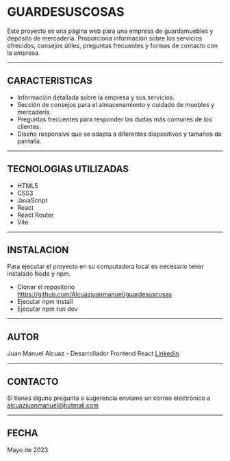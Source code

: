 # GUARDESUSCOSAS
Este proyecto es una página web para una empresa de guardamuebles y depósito de mercadería. Proporciona información sobre los servicios ofrecidos, consejos útiles, preguntas frecuentes y formas de contacto con la empresa.
___
## CARACTERISTICAS

+ Información detallada sobre la empresa y sus servicios.
+ Sección de consejos para el almacenamiento y cuidado de muebles y mercadería.
+ Preguntas frecuentes para responder las dudas más comunes de los clientes.
+ Diseño responsive que se adapta a diferentes dispositivos y tamaños de pantalla.
___
## TECNOLOGIAS UTILIZADAS
+ HTML5
+ CSS3
+ JavaScript
+ React
+ React Router
+ Vite
___
## INSTALACION
Para ejecutar el proyecto en su computadora local es necesario tener instalado Node y npm.
+ Clonar el repositorio https://github.com/Alcuazjuanmanuel/guardesuscosas
+ Ejecutar npm install
+ Ejecutar npm run dev
___
## AUTOR
Juan Manuel Alcuaz - Desarrollador Frontend React 
[Linkedin](https://www.linkedin.com/in/juanmanuelalcuaz/)
___
## CONTACTO
Si tienes alguna pregunta o sugerencia envíame un correo electrónico a alcuazjuanmanuel@hotmail.com
___
## FECHA 
Mayo de 2023



